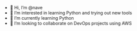 - 👋 Hi, I’m @nave
- 👀 I’m interested in learning Python and trying out new tools
- 🌱 I’m currently learning Python 
- 💞️ I’m looking to collaborate on DevOps projects using AWS


<!---
naveenchandranpk/naveenchandranpk is a ✨ special ✨ repository because its `README.md` (this file) appears on your GitHub profile.
You can click the Preview link to take a look at your changes.
--->
